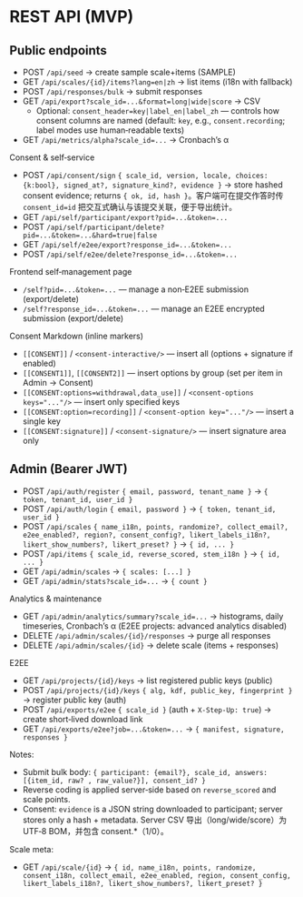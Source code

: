 # REST API (MVP)

## Public endpoints
- POST `/api/seed` → create sample scale+items (SAMPLE)
- GET `/api/scales/{id}/items?lang=en|zh` → list items (i18n with fallback)
- POST `/api/responses/bulk` → submit responses
- GET `/api/export?scale_id=...&format=long|wide|score` → CSV
  - Optional: `consent_header=key|label_en|label_zh` — controls how consent columns are named (default: `key`, e.g., `consent.recording`; label modes use human‑readable texts)
- GET `/api/metrics/alpha?scale_id=...` → Cronbach’s α

Consent & self‑service
- POST `/api/consent/sign` `{ scale_id, version, locale, choices:{k:bool}, signed_at?, signature_kind?, evidence }` → store hashed consent evidence; returns `{ ok, id, hash }`。客户端可在提交作答时传 `consent_id=id` 把交互式确认与该提交关联，便于导出统计。
- GET `/api/self/participant/export?pid=...&token=...`
- POST `/api/self/participant/delete?pid=...&token=...&hard=true|false`
- GET `/api/self/e2ee/export?response_id=...&token=...`
- POST `/api/self/e2ee/delete?response_id=...&token=...`

Frontend self‑management page
- `/self?pid=...&token=...` — manage a non‑E2EE submission (export/delete)
- `/self?response_id=...&token=...` — manage an E2EE encrypted submission (export/delete)

Consent Markdown (inline markers)
- `[[CONSENT]]` / `<consent-interactive/>` — insert all (options + signature if enabled)
- `[[CONSENT1]]`, `[[CONSENT2]]` — insert options by group (set per item in Admin → Consent)
- `[[CONSENT:options=withdrawal,data_use]]` / `<consent-options keys="..."/>` — insert only specified keys
- `[[CONSENT:option=recording]]` / `<consent-option key="..."/>` — insert a single key
- `[[CONSENT:signature]]` / `<consent-signature/>` — insert signature area only

## Admin (Bearer JWT)
- POST `/api/auth/register` `{ email, password, tenant_name }` → `{ token, tenant_id, user_id }`
- POST `/api/auth/login` `{ email, password }` → `{ token, tenant_id, user_id }`
- POST `/api/scales` `{ name_i18n, points, randomize?, collect_email?, e2ee_enabled?, region?, consent_config?, likert_labels_i18n?, likert_show_numbers?, likert_preset? }` → `{ id, ... }`
- POST `/api/items` `{ scale_id, reverse_scored, stem_i18n }` → `{ id, ... }`
- GET `/api/admin/scales` → `{ scales: [...] }`
- GET `/api/admin/stats?scale_id=...` → `{ count }`

Analytics & maintenance
- GET `/api/admin/analytics/summary?scale_id=...` → histograms, daily timeseries, Cronbach’s α (E2EE projects: advanced analytics disabled)
- DELETE `/api/admin/scales/{id}/responses` → purge all responses
- DELETE `/api/admin/scales/{id}` → delete scale (items + responses)

E2EE
- GET `/api/projects/{id}/keys` → list registered public keys (public)
- POST `/api/projects/{id}/keys` `{ alg, kdf, public_key, fingerprint }` → register public key (auth)
- POST `/api/exports/e2ee` `{ scale_id }` (auth + `X-Step-Up: true`) → create short‑lived download link
- GET `/api/exports/e2ee?job=...&token=...` → `{ manifest, signature, responses }`

Notes:
- Submit bulk body: `{ participant: {email?}, scale_id, answers: [{item_id, raw? , raw_value?}], consent_id? }`
- Reverse coding is applied server‑side based on `reverse_scored` and scale points.
- Consent: `evidence` is a JSON string downloaded to participant; server stores only a hash + metadata. Server CSV 导出（long/wide/score）为 UTF‑8 BOM，并包含 consent.*（1/0）。

Scale meta:
- GET `/api/scale/{id}` → `{ id, name_i18n, points, randomize, consent_i18n, collect_email, e2ee_enabled, region, consent_config, likert_labels_i18n?, likert_show_numbers?, likert_preset? }`
